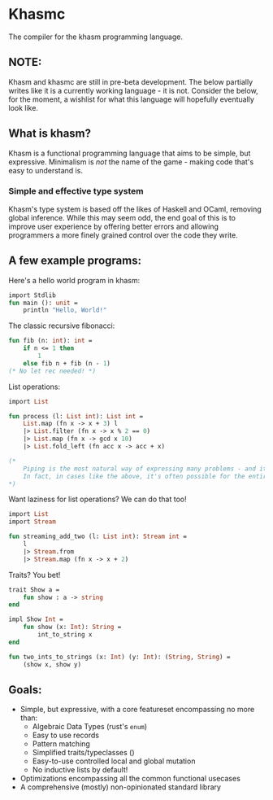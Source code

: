 # Khasmc

The compiler for the khasm programming language.

## NOTE:

Khasm and khasmc are still in pre-beta development.
The below partially writes like it is a currently working language - it is not.
Consider the below, for the moment, a wishlist for what this language will hopefully eventually look like.

## What is khasm?

Khasm is a functional programming language that aims to be simple, but expressive. Minimalism is *not* the name of the game - making code that's easy to understand is.

### Simple and effective type system

Khasm's type system is based off the likes of Haskell and OCaml, removing global inference. While this may seem odd, the end goal of this is to improve user experience by offering better errors and allowing programmers a more finely grained control over the code they write.

## A few example programs:

Here's a hello world program in khasm:

```ocaml
import Stdlib
fun main (): unit =
    println "Hello, World!"
```

The classic recursive fibonacci:
```ocaml
fun fib (n: int): int =
    if n <= 1 then
        1
    else fib n + fib (n - 1)
(* No let rec needed! *)
```

List operations:
```ocaml
import List

fun process (l: List int): List int =
    List.map (fn x -> x + 3) l
    |> List.filter (fn x -> x % 2 == 0)
    |> List.map (fn x -> gcd x 10)
    |> List.fold_left (fn acc x -> acc + x)

(* 
    Piping is the most natural way of expressing many problems - and it's always optimized away.
    In fact, in cases like the above, it's often possible for the entire expression to be compiled down to a single loop!
*)

```
Want laziness for list operations? We can do that too!
```ocaml
import List
import Stream

fun streaming_add_two (l: List int): Stream int =
    l
    |> Stream.from
    |> Stream.map (fn x -> x + 2)
```
Traits? You bet!
```ocaml
trait Show a =
	fun show : a -> string
end

impl Show Int = 
	fun show (x: Int): String =
		int_to_string x
end

fun two_ints_to_strings (x: Int) (y: Int): (String, String) = 
	(show x, show y)
```


## Goals:
- Simple, but expressive, with a core featureset encompassing no more than:
  - Algebraic Data Types (rust's `enum`)
  - Easy to use records
  - Pattern matching
  - Simplified traits/typeclasses ()
  - Easy-to-use controlled local and global mutation
  - No inductive lists by default!
- Optimizations encompassing all the common functional usecases
- A comprehensive (mostly) non-opinionated standard library
